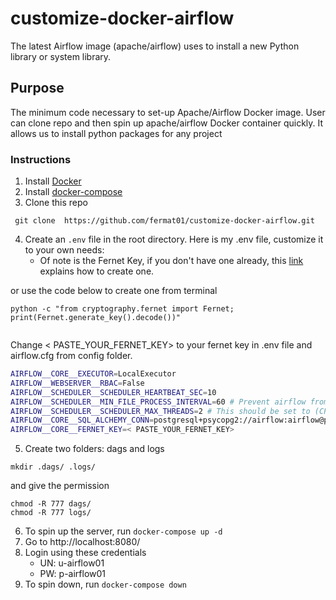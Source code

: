 # customize-docker-airflow
  The latest Airflow image (apache/airflow) uses to install a new Python library or system library.


## Purpose
The minimum code necessary to set-up Apache/Airflow Docker image. User can clone repo and then spin up apache/airflow Docker container quickly. It allows us to install python packages for any project




### Instructions

1. Install [Docker](https://docs.docker.com/get-docker/)
2. Install [docker-compose](https://docs.docker.com/compose/install/)
3. Clone this repo
```
 git clone  https://github.com/fermat01/customize-docker-airflow.git 
 ```

4. Create an `.env` file in the root directory. Here is my .env file, customize it to your own needs:
	- Of note is the Fernet Key, if you don't have one already, this [link](https://airflow.apache.org/docs/apache-airflow/stable/security/secrets/fernet.html) explains how to create one.

or use the code below to create one from terminal 

```
python -c "from cryptography.fernet import Fernet; print(Fernet.generate_key().decode())"
	
```

Change < PASTE_YOUR_FERNET_KEY> to your fernet key in .env file and airflow.cfg from config folder.

``` sh
AIRFLOW__CORE__EXECUTOR=LocalExecutor
AIRFLOW__WEBSERVER__RBAC=False
AIRFLOW__SCHEDULER__SCHEDULER_HEARTBEAT_SEC=10
AIRFLOW__SCHEDULER__MIN_FILE_PROCESS_INTERVAL=60 # Prevent airflow from reloading the dags all the time and set. This is the main setting that reduces CPU load in the scheduler
AIRFLOW__SCHEDULER__SCHEDULER_MAX_THREADS=2 # This should be set to (CPU Cores - 1)
AIRFLOW__CORE__SQL_ALCHEMY_CONN=postgresql+psycopg2://airflow:airflow@postgres:5432/airflowdb
AIRFLOW__CORE__FERNET_KEY=< PASTE_YOUR_FERNET_KEY>
```

5. Create two folders: dags and logs

```
mkdir .dags/ .logs/
```
and give the permission

```
chmod -R 777 dags/
chmod -R 777 logs/
```

6. To spin up the server, run `docker-compose up -d`
7. Go to http://localhost:8080/
8. Login using these credentials
	- UN: u-airflow01
	- PW: p-airflow01
9. To spin down, run `docker-compose down`
